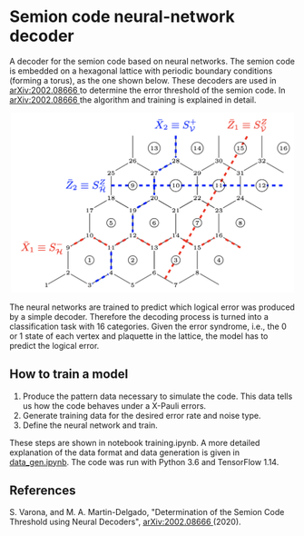 # Semion code neural-network decoder

A decoder for the semion code based on neural networks. The semion code is embedded on a hexagonal lattice with periodic boundary conditions (forming a torus), as the one shown below. These decoders are used in [arXiv:2002.08666
](https://arxiv.org/abs/2002.08666) to determine the error threshold of the semion code. In [arXiv:2002.08666
](https://arxiv.org/abs/2002.08666) the algorithm and training is explained in detail.

<!-- ![Semion code on hexagonal lattice with distance 4.](hexagonal_lattice_4.png) -->
<p align="center">
  <img src="hexagonal_lattice_4.png" width="500">
</p>

The neural networks are trained to predict which logical error was produced by a simple decoder. Therefore the decoding process is turned into a classification task with 16 categories. Given the error syndrome, i.e., the 0 or 1 state of each vertex and plaquette in the lattice, the model has to predict the logical error.

## How to train a model

1. Produce the pattern data necessary to simulate the code. This data tells us how the code behaves under a X-Pauli errors.
2. Generate training data for the desired error rate and noise type.
3. Define the neural network and train.

These steps are shown in notebook training.ipynb. A more detailed explanation of the data format and data generation is given in [data_gen.ipynb](notebooks/data_gen.ipynb).
The code was run with Python 3.6 and TensorFlow 1.14.

## References
S. Varona, and M. A. Martin-Delgado, "Determination of the Semion Code Threshold using Neural Decoders", [arXiv:2002.08666
](https://arxiv.org/abs/2002.08666) (2020).
